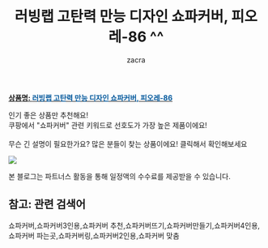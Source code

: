 ﻿---
layout: post
title:  "러빙랩 고탄력 만능 디자인 쇼파커버, 피오레-86 ^^"
author: zacra
categories: [ 아이템 ]
tags: [쇼파커버,쇼파커버3인용,쇼파커버 추천,쇼파커버뜨기,쇼파커버만들기,쇼파커버4인용,쇼파커버 파는곳,쇼파커버링,쇼파커버2인용,쇼파커버 맞춤]
image: https://static.coupangcdn.com/image/retail/images/2020/05/25/16/9/3d89ce5e-3a9e-45de-935f-8340564bb0e0.jpg 
description: "쿠팡에서 쇼파커버 관련 키워드로 가장 고객 선호도가 높은 제품이랍니다."
rating: 4.5
---

<a href="https://link.coupang.com/re/AFFSDP?lptag=AF8407795&pageKey=1115686620&itemId=2080439264&vendorItemId=70761545468&traceid=V0-153-fde659dbf7840654"><b>상품명: <font color='#01579B'>러빙랩 고탄력 만능 디자인 쇼파커버, 피오레-86</font></b></a>

인기 좋은 상품만 추천해요!<br/>
쿠팡에서 "쇼파커버" 관련 키워드로 선호도가 가장 높은 제품이에요!<br/><br/>
무슨 긴 설명이 필요한가요? 많은 분들이 찾는 상품이에요!
클릭해서 확인해보세요


<a href="https://link.coupang.com/re/AFFSDP?lptag=AF8407795&pageKey=1115686620&itemId=2080439264&vendorItemId=70761545468&traceid=V0-153-fde659dbf7840654"><img src="https://thumbnail6.coupangcdn.com/thumbnails/remote/q89/image/retail/images/2020/05/26/11/4/a5eba5ff-62ca-4487-93f2-60984313c46d.jpg"></a> 

본 블로그는 파트너스 활동을 통해 일정액의 수수료를 제공받을 수 있습니다.

## 참고: 관련 검색어    
쇼파커버,쇼파커버3인용,쇼파커버 추천,쇼파커버뜨기,쇼파커버만들기,쇼파커버4인용,쇼파커버 파는곳,쇼파커버링,쇼파커버2인용,쇼파커버 맞춤